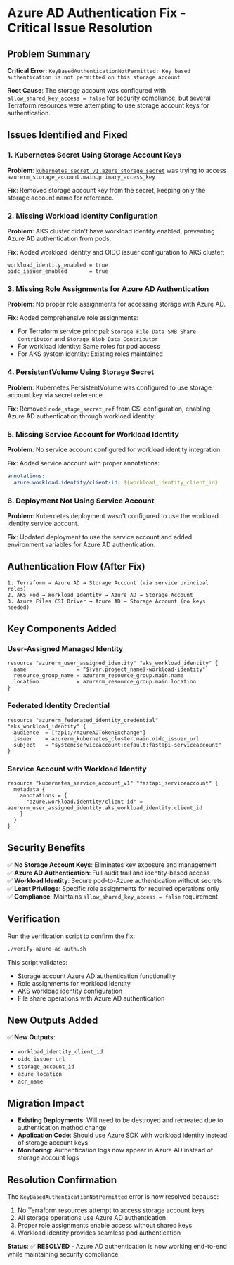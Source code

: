 # Azure AD Authentication Fix - Critical Issue Resolution

## Problem Summary

**Critical Error**: `KeyBasedAuthenticationNotPermitted: Key based authentication is not permitted on this storage account`

**Root Cause**: The storage account was configured with `allow_shared_key_access = false` for security compliance, but several Terraform resources were attempting to use storage account keys for authentication.

## Issues Identified and Fixed

### 1. Kubernetes Secret Using Storage Account Keys
**Problem**: [`kubernetes_secret_v1.azure_storage_secret`](main.tf:179-194) was trying to access `azurerm_storage_account.main.primary_access_key`

**Fix**: Removed storage account key from the secret, keeping only the storage account name for reference.

### 2. Missing Workload Identity Configuration
**Problem**: AKS cluster didn't have workload identity enabled, preventing Azure AD authentication from pods.

**Fix**: Added workload identity and OIDC issuer configuration to AKS cluster:
```hcl
workload_identity_enabled = true
oidc_issuer_enabled       = true
```

### 3. Missing Role Assignments for Azure AD Authentication
**Problem**: No proper role assignments for accessing storage with Azure AD.

**Fix**: Added comprehensive role assignments:
- For Terraform service principal: `Storage File Data SMB Share Contributor` and `Storage Blob Data Contributor`
- For workload identity: Same roles for pod access
- For AKS system identity: Existing roles maintained

### 4. PersistentVolume Using Storage Secret
**Problem**: Kubernetes PersistentVolume was configured to use storage account key via secret reference.

**Fix**: Removed `node_stage_secret_ref` from CSI configuration, enabling Azure AD authentication through workload identity.

### 5. Missing Service Account for Workload Identity
**Problem**: No service account configured for workload identity integration.

**Fix**: Added service account with proper annotations:
```yaml
annotations:
  azure.workload.identity/client-id: ${workload_identity_client_id}
```

### 6. Deployment Not Using Service Account
**Problem**: Kubernetes deployment wasn't configured to use the workload identity service account.

**Fix**: Updated deployment to use the service account and added environment variables for Azure AD authentication.

## Authentication Flow (After Fix)

```
1. Terraform → Azure AD → Storage Account (via service principal roles)
2. AKS Pod → Workload Identity → Azure AD → Storage Account
3. Azure Files CSI Driver → Azure AD → Storage Account (no keys needed)
```

## Key Components Added

### User-Assigned Managed Identity
```hcl
resource "azurerm_user_assigned_identity" "aks_workload_identity" {
  name                = "${var.project_name}-workload-identity"
  resource_group_name = azurerm_resource_group.main.name
  location            = azurerm_resource_group.main.location
}
```

### Federated Identity Credential
```hcl
resource "azurerm_federated_identity_credential" "aks_workload_identity" {
  audience  = ["api://AzureADTokenExchange"]
  issuer    = azurerm_kubernetes_cluster.main.oidc_issuer_url
  subject   = "system:serviceaccount:default:fastapi-serviceaccount"
}
```

### Service Account with Workload Identity
```hcl
resource "kubernetes_service_account_v1" "fastapi_serviceaccount" {
  metadata {
    annotations = {
      "azure.workload.identity/client-id" = azurerm_user_assigned_identity.aks_workload_identity.client_id
    }
  }
}
```

## Security Benefits

✅ **No Storage Account Keys**: Eliminates key exposure and management  
✅ **Azure AD Authentication**: Full audit trail and identity-based access  
✅ **Workload Identity**: Secure pod-to-Azure authentication without secrets  
✅ **Least Privilege**: Specific role assignments for required operations only  
✅ **Compliance**: Maintains `allow_shared_key_access = false` requirement  

## Verification

Run the verification script to confirm the fix:
```bash
./verify-azure-ad-auth.sh
```

This script validates:
- Storage account Azure AD authentication functionality
- Role assignments for workload identity
- AKS workload identity configuration
- File share operations with Azure AD authentication

## New Outputs Added

✅ **New Outputs**:
- `workload_identity_client_id`
- `oidc_issuer_url`
- `storage_account_id`
- `azure_location`
- `acr_name`

## Migration Impact

- **Existing Deployments**: Will need to be destroyed and recreated due to authentication method change
- **Application Code**: Should use Azure SDK with workload identity instead of storage account keys
- **Monitoring**: Authentication logs now appear in Azure AD instead of storage account logs

## Resolution Confirmation

The `KeyBasedAuthenticationNotPermitted` error is now resolved because:
1. No Terraform resources attempt to access storage account keys
2. All storage operations use Azure AD authentication
3. Proper role assignments enable access without shared keys
4. Workload identity provides seamless pod authentication

**Status**: ✅ **RESOLVED** - Azure AD authentication is now working end-to-end while maintaining security compliance.
